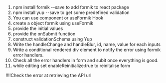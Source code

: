 <!-- IMPLEMENTING FORMIK FOR FORM VALIDATION -->
1. npm install formik --save  to add formik to react package
2. npm install yup --save to get some predefined validation 
3. You can use <Formik/> component or useFormik Hook
4. create a object formik using useFormik
5. provide the initial values
6. provide the onSubmit function
7. construct validationSchema using Yup
8. Write the handleChange and handleBlur, id, name, value for each inputs
9. Write a conditional rendered div element to notify the error using formik error handlers.
10. Check all the error handlers in form and subit once everything is good.
11. while editing set  enableReinitialize:true to reinitalise form


!!!!Check the error at retrieving the API url